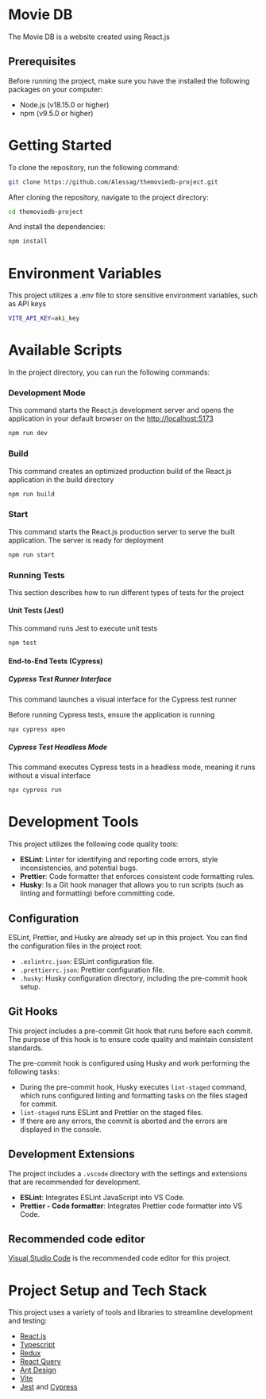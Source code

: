 # Movie DB

The Movie DB is a website created using React.js

## Prerequisites

Before running the project, make sure you have the installed the following packages on your computer:

- Node.js (v18.15.0 or higher)
- npm (v9.5.0 or higher)

# Getting Started

To clone the repository, run the following command:

```bash
git clone https://github.com/Alessag/themoviedb-project.git
```

After cloning the repository, navigate to the project directory:

```bash
cd themoviedb-project
```

And install the dependencies:

```bash
npm install
```

# Environment Variables

This project utilizes a .env file to store sensitive environment variables, such as API keys

```bash
VITE_API_KEY=aki_key
```

# Available Scripts

In the project directory, you can run the following commands:

### **Development Mode**

This command starts the React.js development server and opens the application in your default browser on the [http://localhost:5173](http://localhost:5173)

```bash
npm run dev
```

### **Build**

This command creates an optimized production build of the React.js application in the build directory

```bash
npm run build
```

### **Start**

This command starts the React.js production server to serve the built application. The server is ready for deployment

```bash
npm run start
```

### **Running Tests**

This section describes how to run different types of tests for the project

#### **Unit Tests (Jest)**

This command runs Jest to execute unit tests

```bash
npm test
```

#### **End-to-End Tests (Cypress)**

##### **Cypress Test Runner Interface**

This command launches a visual interface for the Cypress test runner

Before running Cypress tests, ensure the application is running

```bash
npx cypress open
```

##### **Cypress Test Headless Mode**

This command executes Cypress tests in a headless mode, meaning it runs without a visual interface

```bash
npx cypress run
```

# Development Tools

This project utilizes the following code quality tools:

- **ESLint**: Linter for identifying and reporting code errors, style inconsistencies, and potential bugs.
- **Prettier**: Code formatter that enforces consistent code formatting rules.
- **Husky**: Is a Git hook manager that allows you to run scripts (such as linting and formatting) before committing code.

## **Configuration**

ESLint, Prettier, and Husky are already set up in this project. You can find the configuration files in the project root:

- `.eslintrc.json`: ESLint configuration file.
- `.prettierrc.json`: Prettier configuration file.
- `.husky`: Husky configuration directory, including the pre-commit hook setup.

## **Git Hooks**

This project includes a pre-commit Git hook that runs before each commit. The purpose of this hook is to ensure code quality and maintain consistent standards.

The pre-commit hook is configured using Husky and work performing the following tasks:

- During the pre-commit hook, Husky executes `lint-staged` command, which runs configured linting and formatting tasks on the files staged for commit.
- `lint-staged` runs ESLint and Prettier on the staged files.
- If there are any errors, the commit is aborted and the errors are displayed in the console.

## **Development Extensions**

The project includes a `.vscode` directory with the settings and extensions that are recommended for development.

- **ESLint**: Integrates ESLint JavaScript into VS Code.
- **Prettier - Code formatter**: Integrates Prettier code formatter into VS Code.

## **Recommended code editor**

[Visual Studio Code](https://code.visualstudio.com/) is the recommended code editor for this project.

# Project Setup and Tech Stack

This project uses a variety of tools and libraries to streamline development and testing:

- [React.js](https://react.dev/)
- [Typescript](https://www.typescriptlang.org/)
- [Redux](https://redux-toolkit.js.org/)
- [React Query](https://tanstack.com/)
- [Ant Design](https://ant.design/)
- [Vite](https://vitejs.dev/)
- [Jest](https://jestjs.io/) and [Cypress](https://www.cypress.io/)
